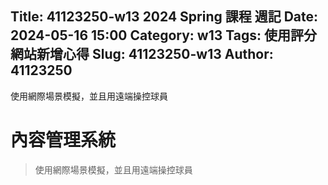 Title: 41123250-w13 2024 Spring 課程 週記
Date: 2024-05-16 15:00
Category: w13
Tags: 使用評分網站新增心得
Slug: 41123250-w13
Author: 41123250
---

使用網際場景模擬，並且用遠端操控球員

<!-- PELICAN_END_SUMMARY -->

# 內容管理系統
>使用網際場景模擬，並且用遠端操控球員